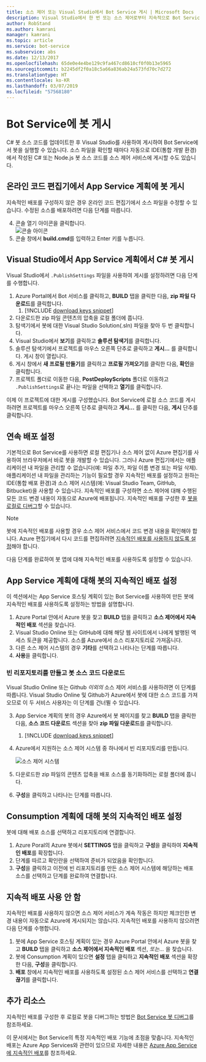 ```yaml
---
title: 소스 제어 또는 Visual Studio에서 Bot Service 게시 | Microsoft Docs
description: Visual Studio에서 한 번 또는 소스 제어로부터 지속적으로 Bot Service 봇을 게시하는 방법을 살펴봅니다.
author: RobStand
ms.author: kamrani
manager: kamrani
ms.topic: article
ms.service: bot-service
ms.subservice: abs
ms.date: 12/13/2017
ms.openlocfilehash: 65de0e4e4be129c9fa467cd8610cf0f0b13e5965
ms.sourcegitcommit: b2245df2f0a18c5a66a836ab24a573fd70c7d272
ms.translationtype: HT
ms.contentlocale: ko-KR
ms.lasthandoff: 03/07/2019
ms.locfileid: "57568180"
---
```

# <a name="publish-a-bot-to-bot-service"></a>Bot Service에 봇 게시

C# 봇 소스 코드를 업데이트한 후 Visual Studio를 사용하여 게시하여 Bot Service에서 봇을 실행할 수 있습니다. 소스 파일을 확인할 때마다 자동으로 IDE(통합 개발 환경)에서 작성된 C# 또는 Node.js 봇 소스 코드를 소스 제어 서비스에 게시할 수도 있습니다.


## <a name="publish-a-bot-on-app-service-plan-from-the-online-code-editor"></a>온라인 코드 편집기에서 App Service 계획에 봇 게시

지속적인 배포를 구성하지 않은 경우 온라인 코드 편집기에서 소스 파일을 수정할 수 있습니다. 수정된 소스를 배포하려면 다음 단계를 따릅니다.

4. 콘솔 열기 아이콘을 클릭합니다.  
    ![콘솔 아이콘](~/media/azure-bot-service-console-icon.png)
2. 콘솔 창에서 **build.cmd**를 입력하고 Enter 키를 누릅니다.


## <a name="publish-c-bot-on-app-service-plan-from-visual-studio"></a>Visual Studio에서 App Service 계획에서 C# 봇 게시 

Visual Studio에서 `.PublishSettings` 파일을 사용하여 게시를 설정하려면 다음 단계를 수행합니다.

1. Azure Portal에서 Bot 서비스를 클릭하고, **BUILD** 탭을 클릭한 다음, **zip 파일 다운로드**를 클릭합니다.
    1. [!INCLUDE [download keys snippet](~/includes/snippet-abs-key-download.md)]
3. 다운로드한 zip 파일 콘텐츠의 압축을 로컬 폴더에 풉니다.
4. 탐색기에서 봇에 대한 Visual Studio Solution(.sln) 파일을 찾아 두 번 클릭합니다.
4. Visual Studio에서 **보기**를 클릭하고 **솔루션 탐색기**를 클릭합니다.
5. 솔루션 탐색기에서 프로젝트를 마우스 오른쪽 단추로 클릭하고 **게시...** 를 클릭합니다. 게시 창이 열립니다. 
6. 게시 창에서 **새 프로필 만들기**를 클릭하고 **프로필 가져오기**를 클릭한 다음, **확인**을 클릭합니다.
7. 프로젝트 폴더로 이동한 다음, **PostDeployScripts** 폴더로 이동하고 `.PublishSettings`로 끝나는 파일을 선택하고 **열기**를 클릭합니다.

이제 이 프로젝트에 대한 게시를 구성했습니다. Bot Service에 로컬 소스 코드를 게시하려면 프로젝트를 마우스 오른쪽 단추로 클릭하고 **게시...** 를 클릭한 다음, **게시** 단추를 클릭합니다. 

## <a name="set-up-continuous-deployment"></a>연속 배포 설정

기본적으로 Bot Service를 사용하면 로컬 편집기나 소스 제어 없이 Azure 편집기를 사용하여 브라우저에서 바로 봇을 개발할 수 있습니다. 그러나 Azure 편집기에서는 애플리케이션 내 파일을 관리할 수 없습니다(예: 파일 추가, 파일 이름 변경 또는 파일 삭제). 애플리케이션 내 파일을 관리하는 기능이 필요할 경우 지속적인 배포를 설정하고 원하는 IDE(통합 배포 환경)과 소스 제어 시스템(예: Visual Studio Team, GitHub, Bitbucket)을 사용할 수 있습니다. 지속적인 배포를 구성하면 소스 제어에 대해 수행된 모든 코드 변경 내용이 자동으로 Azure에 배포됩니다. 지속적인 배포를 구성한 후 [봇을 로컬로 디버그](bot-service-debug-bot.md)할 수 있습니다.

> [!NOTE]
> 봇에 지속적인 배포를 사용할 경우 소스 제어 서비스에서 코드 변경 내용을 확인해야 합니다. Azure 편집기에서 다시 코드를 편집하려면 [지속적인 배포를 사용하지 않도록 설정](#disable-continuous-deployment)해야 합니다.

다음 단계를 완료하여 봇 앱에 대해 지속적인 배포를 사용하도록 설정할 수 있습니다.

## <a name="set-up-continuous-deployment-for-a-bot-on-an-app-service-plan"></a>App Service 계획에 대해 봇의 지속적인 배포 설정

이 섹션에서는 App Service 호스팅 계획이 있는 Bot Service를 사용하여 만든 봇에 지속적인 배포를 사용하도록 설정하는 방법을 설명합니다.

1. Azure Portal 안에서 Azure 봇을 찾고 **BUILD** 탭을 클릭하고 **소스 제어에서 지속적인 배포** 섹션을 찾습니다.
2. Visual Studio Online 또는 GitHub에 대해 해당 웹 사이트에서 나에게 발행된 액세스 토큰을 제공합니다. 소스를 Azure에서 소스 리포지토리로 가져옵니다.
3. 다른 소스 제어 시스템의 경우 **기타**를 선택하고 나타나는 단계를 따릅니다. 
3. **사용**을 클릭합니다.  

### <a name="create-an-empty-repository-and-download-bot-source-code"></a>빈 리포지토리를 만들고 봇 소스 코드 다운로드

Visual Studio Online 또는 Github *이외의* 소스 제어 서비스를 사용하려면 이 단계를 따릅니다. Visual Studio Online 및 Github가 Azure에서 봇에 대한 소스 코드를 가져오므로 이 두 서비스 사용자는 이 단계를 건너뛸 수 있습니다.

3. App Service 계획의 봇의 경우 Azure에서 봇 페이지를 찾고 **BUILD** 탭을 클릭한 다음, **소스 코드 다운로드** 섹션을 찾아 **zip 파일 다운로드**를 클릭합니다.
    1. [!INCLUDE [download keys snippet](~/includes/snippet-abs-key-download.md)]
1. Azure에서 지원하는 소스 제어 시스템 중 하나에서 빈 리포지토리를 만듭니다.

    ![소스 제어 시스템](~/media/continuous-integration-sourcecontrolsystem.png)

3. 다운로드한 zip 파일의 콘텐츠 압축을 배포 소스를 동기화하려는 로컬 폴더에 풉니다.
4. **구성**을 클릭하고 나타나는 단계를 따릅니다. 

## <a name="set-up-continuous-deployment-for-a-bot-on-a-consumption-plan"></a>Consumption 계획에 대해 봇의 지속적인 배포 설정 

봇에 대해 배포 소스를 선택하고 리포지토리에 연결합니다. 

1. Azure Poral의 Azure 봇에서 **SETTINGS** 탭을 클릭하고 **구성**을 클릭하여 **지속적인 배포**를 확장합니다.  
2. 단계를 따르고 확인란을 선택하여 준비가 되었음을 확인합니다. 
3. **구성**을 클릭하고 이전에 빈 리포지토리를 만든 소스 제어 시스템에 해당하는 배포 소스를 선택하고 단계를 완료하여 연결합니다.   


## <a name="disable-continuous-deployment"></a>지속적 배포 사용 안 함 

지속적인 배포를 사용하지 않으면 소스 제어 서비스가 계속 작동은 하지만 체크인한 변경 내용이 자동으로 Azure에 게시되지는 않습니다. 지속적인 배포를 사용하지 않으려면 다음 단계를 수행합니다.

1. 봇에 App Service 호스팅 계획이 있는 경우 Azure Portal 안에서 Azure 봇을 찾고 **BUILD** 탭을 클릭하고 **소스 제어에서 지속적인 배포** 섹션, *또는...* 을 찾습니다. 
2. 봇에 Consumption 계획이 있으면 **설정** 탭을 클릭하고 **지속적인 배포** 섹션을 확장한 다음, **구성**을 클릭합니다.
3. **배포** 창에서 지속적인 배포를 사용하도록 설정된 소스 제어 서비스를 선택하고 **연결 끊기**를 클릭합니다.  


## <a name="additional-resources"></a>추가 리소스

지속적인 배포를 구성한 후 로컬로 봇을 디버그하는 방법은 [Bot Service 봇 디버그](bot-service-debug-bot.md)를 참조하세요.

이 문서에서는 Bot Service의 특정 지속적인 배포 기능에 초점을 맞춥니다. 지속적인 배포는 Azure App Services와 관련이 있으므로 자세한 내용은 <a href="https://azure.microsoft.com/en-us/documentation/articles/app-service-continuous-deployment/" target="_blank">Azure App Service에 지속적인 배포</a>를 참조하세요.
